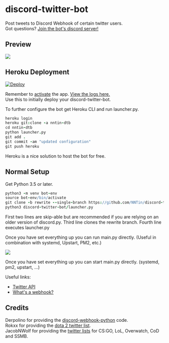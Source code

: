 # discord-twitter-bot
Post tweets to Discord Webhook of certain twitter users.  
Got questions? [Join the bot's discord server!](https://discord.gg/Dkg79tc)


## Preview

[![](img/gif.gif)](https://discord.gg/Dkg79tc)

## Heroku Deployment

[![Deploy](https://www.herokucdn.com/deploy/button.png)](https://heroku.com/deploy)

Remember to [activate](https://i.imgur.com/zOfa0Qm.png) the app. [View the logs here.](https://i.imgur.com/tWBoTuB.png)  
Use this to initially deploy your discord-twitter-bot.

To further configure the bot get Heroku CLI and run launcher.py.

```coffeescript
heroku login
heroku git:clone -a nntin-dtb
cd nntin-dtb
python launcher.py
git add .
git commit -am "updated configuration"
git push heroku
```

Heroku is a nice solution to host the bot for free.

## Normal Setup

Get Python 3.5 or later.

```coffeescript
python3 -m venv bot-env
source bot-env/bin/activate
git clone -b rewrite --single-branch https://github.com/NNTin/discord-twitter-bot.git
python3 discord-twitter-bot/launcher.py
```

First two lines are skip-able but are recommended if you are relying on an older version of discord.py.
Third line clones the rewrite branch. Fourth line executes launcher.py

Once you have set everything up you can run main.py directly. (Useful in combination with systemd, Upstart, PM2, etc.)


![](https://i.imgur.com/TdJahu9.png)

Once you have set everything up you can start main.py directly. (systemd, pm2, upstart, ...)

Useful links:
* [Twitter API](https://apps.twitter.com/)
* [What's a webhook?](https://support.discordapp.com/hc/en-us/articles/228383668-Intro-to-Webhooks)


## Credits
Derpolino for providing the [discord-webhook-python](https://github.com/Derpolino/discord-webhooks-python) code.  
Rokxx for providing the [dota 2 twitter list](https://twitter.com/rokxx/lists/dota-2/members).  
JacobNWolf for providing the [twitter lists](https://twitter.com/JacobNWolf/lists/) for CS:GO, LoL, Overwatch, CoD and SSMB.